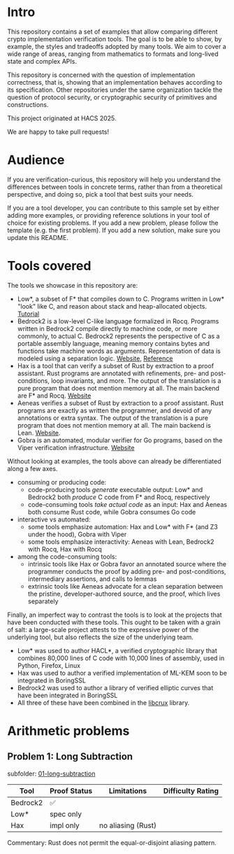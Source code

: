 # Intro

This repository contains a set of examples that allow comparing different crypto implementation
verification tools. The goal is to be able to show, by example, the styles and tradeoffs adopted by
many tools. We aim to cover a wide range of areas, ranging from mathematics to formats and long-lived
state and complex APIs.

This repository is concerned with the question of implementation correctness, that is, showing that
an implementation behaves according to its specification. Other repositories under the same
organization tackle the question of protocol security, or cryptographic security of primitives and
constructions.

This project originated at HACS 2025.

We are happy to take pull requests!

# Audience

If you are verification-curious, this repository will help you understand the differences between
tools in concrete terms, rather than from a theoretical perspective, and doing so, pick a tool that
best suits your needs.

If you are a tool developer, you can contribute to this sample set by either adding more examples,
or providing reference solutions in your tool of choice for existing problems. If you add a new
problem, please follow the template (e.g. the first problem). If you add a new solution, make sure
you update this README.

# Tools covered

The tools we showcase in this repository are:
- Low\*, a subset of F\* that compiles down to C. Programs written in Low\* "look" like C, and
  reason about stack and heap-allocated objects.
  [Tutorial](https://fstarlang.github.io/lowstar/html/index.html)
- Bedrock2 is a low-level C-like language formalized in Rocq. Programs written in Bedrock2 compile
  directly to machine code, or more commonly, to actual C. Bedrock2 represents the perspective of C
  as a portable assembly language, meaning memory contains bytes and functions take machine words as
  arguments. Representation of data is modeled using a separation logic.
  [Website](https://github.com/mit-plv/bedrock2),
  [Reference](http://adam.chlipala.net/theses/andreser.pdf)
- Hax is a tool that can verify a subset of Rust by extraction to a proof assistant. Rust programs
  are annotated with refinements, pre- and post-conditions, loop invariants, and more. The output of
  the translation is a pure program that does not mention memory at all. The main backend are F\* and Rocq.
  [Website](https://hax.cryspen.com)
- Aeneas verifies a subset of Rust by extraction to a proof assistant. Rust programs are exactly as
  written the programmer, and devoid of any annotations or extra syntax. The output of the
  translation is a pure program that does not mention memory at all. The main backend is Lean.
  [Website](https://aeneasverif.github.io).
- Gobra is an automated, modular verifier for Go programs, based on the Viper verification
  infrastructure. [Website](https://www.pm.inf.ethz.ch/research/gobra.html)

Without looking at examples, the tools above can already be differentiated along a few axes.
- consuming or producing code:
  - code-producing tools *generate* executable output: Low\* and Bedrock2 both *produce* C code from
    F\* and Rocq, respectively
  - code-consuming tools *take actual code* as an input: Hax and Aeneas both consume Rust code, while
    Gobra consumes Go code
- interactive vs automated:
  - some tools emphasize automation: Hax and Low\* with F\* (and Z3 under the hood), Gobra with Viper
  - some tools emphasize interactivity: Aeneas with Lean, Bedrock2 with Rocq, Hax with Rocq
- among the code-consuming tools:
  - intrinsic tools like Hax or Gobra favor an annotated source where the programmer conducts the
    proof by adding pre- and post-conditions, intermediary assertions, and calls to lemmas
  - extrinsic tools like Aeneas advocate for a clean separation between the pristine,
    developer-authored source, and the proof, which lives separately

Finally, an imperfect way to contrast the tools is to look at the projects that have been conducted
with these tools. This ought to be taken with a grain of salt: a large-scale project
attests to the expressive power of the underlying tool, but also reflects the size of the underlying
team.
- Low\* was used to author HACL\*, a verified cryptographic library that combines 80,000 lines of C
  code with 10,000 lines of assembly, used in Python, Firefox, Linux
- Hax was used to author a verified implementation of ML-KEM soon to be integrated in BoringSSL
- Bedrock2 was used to author a library of verified elliptic curves that have been integrated in
  BoringSSL
- All three of these have been combined in the [libcrux](https://github.com/cryspen/libcrux) library.

# Arithmetic problems

## Problem 1: Long Subtraction

subfolder: [01-long-subtraction](01-long-subtraction/)

| Tool      | Proof Status      | Limitations        | Difficulty Rating |
| --------- | ----------------- | -----------------  | ----------------- |
| Bedrock2  | ✅                |                    |                   |
| Low\*     | spec only         |                    |                   |
| Hax       | impl only         | no aliasing (Rust) |                   |

Commentary: Rust does not permit the equal-or-disjoint aliasing pattern.

